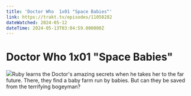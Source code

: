 ```yaml
---
title: 'Doctor Who  1x01 "Space Babies"' 
link: https://trakt.tv/episodes/11058282
dateWatched: 2024-05-12
dateTime: 2024-05-13T03:04:59.000000Z
---
```

# Doctor Who  1x01 "Space Babies"

![](https://walter.trakt.tv/images/episodes/011/058/282/screenshots/thumb/767f048822.jpg)Ruby learns the Doctor's amazing secrets when he takes her to the far future. There, they find a baby farm run by babies. But can they be saved from the terrifying bogeyman?
